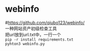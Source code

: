 # webinfo
#https://github.com/qiubo123/webinfo/<br>
一种网站资产初级检查工具<br>
把url放到url.txt中，一行一个<br>
`pip -r install requirements.txt`<br>
`pyhton3 webinfo.py`<br>
